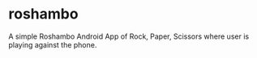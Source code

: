 # roshambo
A simple Roshambo Android App of Rock, Paper, Scissors where user is playing against the phone.
